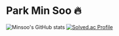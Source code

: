Park Min Soo 🔥
==

![Minsoo's GitHub stats](https://github-readme-stats.vercel.app/api?username=minsoo0506&show_icons=true&theme=radical)
[![Solved.ac Profile](http://mazassumnida.wtf/api/v2/generate_badge?boj=mspark010506)](https://solved.ac/mspark010506/)



